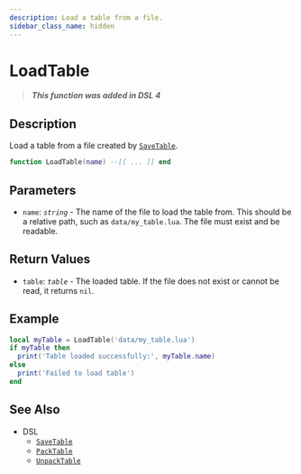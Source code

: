 ```yaml
---
description: Load a table from a file.
sidebar_class_name: hidden
---
```


# LoadTable

> **_This function was added in DSL 4_**

## Description

Load a table from a file created by [`SaveTable`](SaveTable).

```lua
function LoadTable(name) --[[ ... ]] end
```

## Parameters

- `name`: _`string`_ - The name of the file to load the table from. This should be a relative path, such as `data/my_table.lua`. The file must exist and be readable.

## Return Values

- `table`: _`table`_ - The loaded table. If the file does not exist or cannot be read, it returns `nil`.

## Example

```lua
local myTable = LoadTable('data/my_table.lua')
if myTable then
  print('Table loaded successfully:', myTable.name)
else
  print('Failed to load table')
end
```

## See Also

- DSL
  - [`SaveTable`](SaveTable)
  - [`PackTable`](PackTable)
  - [`UnpackTable`](UnpackTable)
